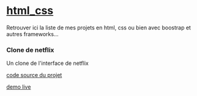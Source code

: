 # [html_css](html.jpg)
Retrouver ici la liste de mes projets en html, css ou bien avec boostrap et autres frameworks...

### Clone de netflix
Un clone de l'interface de netflix

[code source du projet](https://github.com/StevenLignereux/netflix_clone)

[demo live](https://stevenlignereux.github.io/netflix_clone/)
